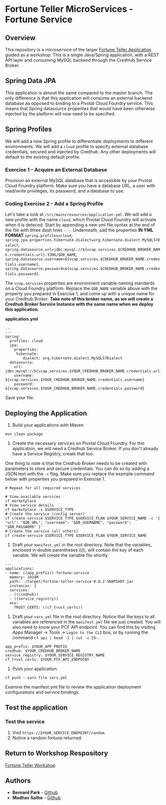 # Fortune Teller MicroServices - Fortune Service

## Overview
This repository is a microservice of the larger [Fortune Teller Application](https://github.com/msathe-tech/fortune-teller) guided as a workshop. This is a single Java/Spring application, with a REST API layer and consuming MySQL backend through the CredHub Service Broker.

## Spring Data JPA
This application is almost the same compared to the master branch. The only difference is that this application will consume an external backend database as opposed to binding to a Pivotal Cloud Foundry service. This means that Spring datasource properties that would have been otherwise injected by the platform will now need to be specified.

## Spring Profiles
We will add a new Spring profile to differentiate deployments to different environments. We will add a `cloud` profile to specify external database credentials, secured and injected by Credhub. Any other deployments will default to the existing default profile.

### Exercise 1 - Acquire an External Database
Provision an external MySQL database that is accessible by your Pivotal Cloud Foundry platform. Make sure you have a database URL, a user with read/write privileges, its password, and a database to use.

### Coding Exercise 2 - Add a Spring Profile
Let's take a look at `/src/main/resources/application.yml`. We will add a new profile with the name `cloud`, which Pivotal Cloud Foundry will activate when it is deteced. Start by appending a new yml file syntax at the end of the file with three dash lines `---`. Underneath, add the properties **IN YML FORMAT** `spring.profiles=cloud`, `spring.jpa.properties.hibernate.dialect=org.hibernate.dialect.MySQL57Dialect`, `spring.datasource.url=jdbc:mysql://${vcap.services.$CREDHUB_BROKER_NAME.credentials.url}:3306/$DB_NAME`, `spring.datasource.username=${vcap.services.$CREDHUB_BROKER_NAME.credentials.username}`, `spring.datasource.password=${vcap.services.$CREDHUB_BROKER_NAME.credentials.password}`.

The `vcap.services` properties are environment variable naming standards on a Cloud Foundry platform. Replace the `$DB_NAME` variable above with the property you prepared in Exercise 1, and come up with a unique name for your Credhub Broker. **Take note of this broker name, as we will create a Credhub Broker Service Instance with the same name when we deploy this application.**

**application.yml**

```
...
---
spring:
  profiles: cloud
  jpa:
    properties:
     hibernate:
        dialect: org.hibernate.dialect.MySQL57Dialect
  datasource:
    url: jdbc:mysql://${vcap.services.$YOUR_CREDHUB_BROKER_NAME.credentials.url}:3306/$DB_NAME
    username: ${vcap.services.$YOUR_CREDHUB_BROKER_NAME.credentials.username}
    password: ${vcap.services.$YOUR_CREDHUB_BROKER_NAME.credentials.password}
```

Save your file.


## Deploying the Application
1. Build your applications with Maven

```
mvn clean package
```

1. Create the necessary services on Pivotal Cloud Foundry. For this application, we will need a Credhub Service Broker. If you don't already have a Service Registry, create that too.

One thing to note is that the Credhub Broker needs to be created with parameters to store and secure credentials. You can do so by adding a JSON text with the `-c` flag. Make sure you replace the example command below with properties you prepared in Exercise 1.

```
# Repeat for all required services

# View available services
cf marketplace
# View service details
cf marketplace -s $SERVICE_TYPE
# Create the service (config server)
cf create-service $SERVICE_TYPE $SERVICE_PLAN $YOUR_SERVICE_NAME -c '{ "url": "$DB_URL", "username": "$DB_USERNAME", "password": "$DB_PASSWORD" }'
# Create the service (all others)
cf create-service $SERVICE_TYPE $SERVICE_PLAN $YOUR_SERVICE_NAME
```
1. Draft your `manifest.yml` in the root directory. Note that the variables, enclosed in double parentheses (()), will contain the key of each variable. We will create the variable file shortly.

```
---
applications:
- name: ((app_prefix))-fortune-service
  memory: 1024M
  path: ./target/fortune-teller-service-0.0.2-SNAPSHOT.jar
  instances: 1
  services:
  - ((credhub))
  - ((service_registry))
  env:
    TRUST_CERTS: ((cf_trust_certs))
```

1. Draft your `vars.yml` file in the root directory. Notice that the keys to all variables are referenced in the `manifest.yml` file we just created. You will also need to know your PCF API endpoint. You can find this by visiting Apps Manager -> Tools -> `Login to the CLI` box, or by running the command `cf api | head -1 | cut -c 25-`.

```
app_prefix: $YOUR_APP_PREFIX
credhub: $YOUR_CREDHUB_BROKER_NAME
service_registry: $YOUR_SERVICE_REGISTRY_NAME
cf_trust_certs: $YOUR_PCF_API_ENDPOINT
```

1. Push your application.

```
cf push --vars-file vars.yml
```

Examine the manifest.yml file to review the application deployment configurations and service bindings.

## Test the application

### Test the service
1. Visit `https://$YOUR_SERVICE_ENDPOINT/random`.
1. Notice a random fortune returned.

## Return to Workshop Respository
[Fortune Teller Workshop](https://github.com/msathe-tech/fortune-teller#lab6-use-credhub-and-an-external-data-backend)

## Authors
* **Bernard Park** - [Github](https://github.com/bernardpark)
* **Madhav Sathe** - [Github](https://github.com/msathe-tech)
